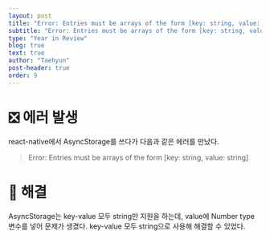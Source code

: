 ```yaml
---
layout: post
title: "Error: Entries must be arrays of the form [key: string, value: string]"
subtitle: "Error: Entries must be arrays of the form [key: string, value: string]"
type: "Year in Review"
blog: true
text: true
author: "Taehyun"
post-header: true
order: 9
---
```


# ❎ 에러 발생

react-native에서 AsyncStorage를 쓰다가 다음과 같은 에러를 만났다.
> Error: Entries must be arrays of the form [key: string, value: string]

# 🌟 해결

AsyncStorage는 key-value 모두 string만 지원을 하는데, value에 Number type 변수를 넣어 문제가 생겼다. key-value 모두 string으로 사용해 해결할 수 있었다.
